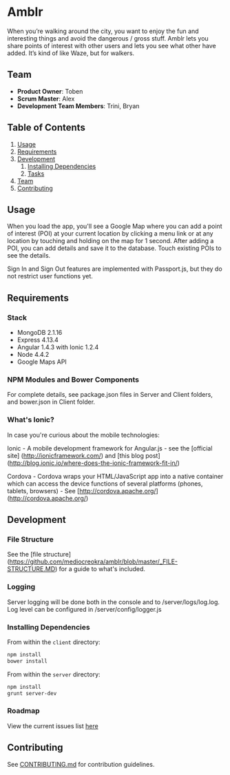 # Amblr
When you’re walking around the city, you want to enjoy the fun and interesting things and avoid the dangerous / gross stuff. Amblr lets you share points of interest with other users and lets you see what other have added. It’s kind of like Waze, but for walkers.

## Team

  - __Product Owner__: Toben
  - __Scrum Master__: Alex
  - __Development Team Members__: Trini, Bryan

## Table of Contents

1. [Usage](#Usage)
1. [Requirements](#requirements)
1. [Development](#development)
    1. [Installing Dependencies](#installing-dependencies)
    1. [Tasks](#tasks)
1. [Team](#team)
1. [Contributing](#contributing)

## Usage

When you load the app, you'll see a Google Map where you can add a point of interest (POI) at your current location by clicking a menu link or at any location by touching and holding on the map for 1 second. After adding a POI, you can add details and save it to the database. Touch existing POIs to see the details.

Sign In and Sign Out features are implemented with Passport.js, but they do not restrict user functions yet.

## Requirements

### Stack
- MongoDB 2.1.16
- Express 4.13.4
- Angular 1.4.3 with Ionic 1.2.4
- Node 4.4.2
- Google Maps API

### NPM Modules and Bower Components

For complete details, see package.json files in Server and Client folders, and bower.json in Client folder.

### What's Ionic?

In case you're curious about the mobile technologies:


Ionic - A mobile development framework for Angular.js - see the [official site] (http://ionicframework.com/) and [this blog post] (http://blog.ionic.io/where-does-the-ionic-framework-fit-in/)


Cordova - Cordova wraps your HTML/JavaScript app into a native container which can access the device functions of several platforms (phones, tablets, browsers) -  See [http://cordova.apache.org/] (http://cordova.apache.org/)


## Development

### File Structure

See the [file structure] (https://github.com/mediocreokra/amblr/blob/master/_FILE-STRUCTURE.MD) for a guide to what's included.

### Logging

Server logging will be done both in the console and to /server/logs/log.log.
Log level can be configured in /server/config/logger.js

### Installing Dependencies

From within the ```client``` directory:

```sh
npm install
bower install
```

From within the ```server``` directory:

```sh
npm install
grunt server-dev
```

### Roadmap

View the current issues list [here](https://github.com/mediocreokra/amblr/issues)


## Contributing

See [CONTRIBUTING.md](https://github.com/mediocreokra/amblr/blob/master/_CONTRIBUTING.md) for contribution guidelines.
